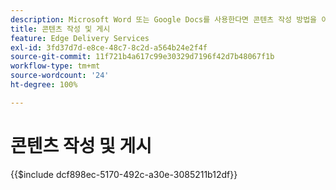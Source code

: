 ```yaml
---
description: Microsoft Word 또는 Google Docs를 사용한다면 콘텐츠 작성 방법을 이미 알고 있는 것입니다.
title: 콘텐츠 작성 및 게시
feature: Edge Delivery Services
exl-id: 3fd37d7d-e8ce-48c7-8c2d-a564b24e2f4f
source-git-commit: 11f721b4a617c99e30329d7196f42d7b48067f1b
workflow-type: tm+mt
source-wordcount: '24'
ht-degree: 100%

---
```


# 콘텐츠 작성 및 게시

{{$include dcf898ec-5170-492c-a30e-3085211b12df}}


